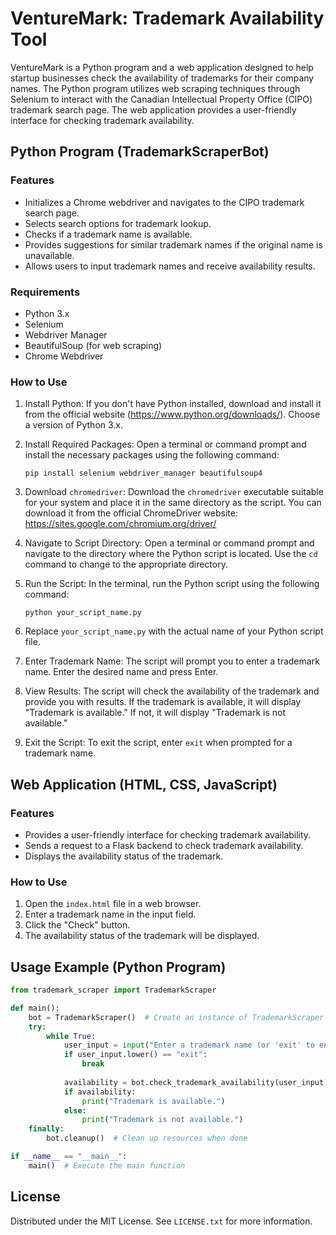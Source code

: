 # VentureMark: Trademark Availability Tool

VentureMark is a Python program and a web application designed to help startup businesses check the availability of trademarks for their company names. The Python program utilizes web scraping techniques through Selenium to interact with the Canadian Intellectual Property Office (CIPO) trademark search page. The web application provides a user-friendly interface for checking trademark availability.

## Python Program (TrademarkScraperBot)

### Features

- Initializes a Chrome webdriver and navigates to the CIPO trademark search page.
- Selects search options for trademark lookup.
- Checks if a trademark name is available.
- Provides suggestions for similar trademark names if the original name is unavailable.
- Allows users to input trademark names and receive availability results.

### Requirements

- Python 3.x
- Selenium
- Webdriver Manager
- BeautifulSoup (for web scraping)
- Chrome Webdriver

### How to Use

1. Install Python: If you don't have Python installed, download and install it from the official website (https://www.python.org/downloads/). Choose a version of Python 3.x.

2. Install Required Packages: Open a terminal or command prompt and install the necessary packages using the following command:

   ```shell
   pip install selenium webdriver_manager beautifulsoup4

3. Download `chromedriver`: Download the `chromedriver` executable suitable for your system and place it in the same directory as the script. You can download it from the official ChromeDriver website: https://sites.google.com/chromium.org/driver/

4. Navigate to Script Directory: Open a terminal or command prompt and navigate to the directory where the Python script is located. Use the `cd` command to change to the appropriate directory.

5. Run the Script: In the terminal, run the Python script using the following command:

   ```shell
   python your_script_name.py

6. Replace `your_script_name.py` with the actual name of your Python script file.

7. Enter Trademark Name: The script will prompt you to enter a trademark name. Enter the desired name and press Enter.

8. View Results: The script will check the availability of the trademark and provide you with results. If the trademark is available, it will display "Trademark is available." If not, it will display "Trademark is not available."

9. Exit the Script: To exit the script, enter `exit` when prompted for a trademark name.

## Web Application (HTML, CSS, JavaScript)

### Features

- Provides a user-friendly interface for checking trademark availability.
- Sends a request to a Flask backend to check trademark availability.
- Displays the availability status of the trademark.

### How to Use

1. Open the `index.html` file in a web browser.
2. Enter a trademark name in the input field.
3. Click the "Check" button.
4. The availability status of the trademark will be displayed.

## Usage Example (Python Program)

```python
from trademark_scraper import TrademarkScraper

def main():
    bot = TrademarkScraper()  # Create an instance of TrademarkScraper
    try:
        while True:
            user_input = input("Enter a trademark name (or 'exit' to end): ")
            if user_input.lower() == "exit":
                break
            
            availability = bot.check_trademark_availability(user_input)  # Check trademark availability
            if availability:
                print("Trademark is available.")
            else:
                print("Trademark is not available.")
    finally:
        bot.cleanup()  # Clean up resources when done

if __name__ == "__main__":
    main()  # Execute the main function
```

## License

Distributed under the MIT License. See `LICENSE.txt` for more information.
